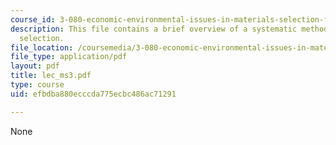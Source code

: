 ```yaml
---
course_id: 3-080-economic-environmental-issues-in-materials-selection-fall-2005
description: This file contains a brief overview of a systematic methodology process
  selection.
file_location: /coursemedia/3-080-economic-environmental-issues-in-materials-selection-fall-2005/efbdba880ecccda775ecbc486ac71291_lec_ms3.pdf
file_type: application/pdf
layout: pdf
title: lec_ms3.pdf
type: course
uid: efbdba880ecccda775ecbc486ac71291

---
```

None